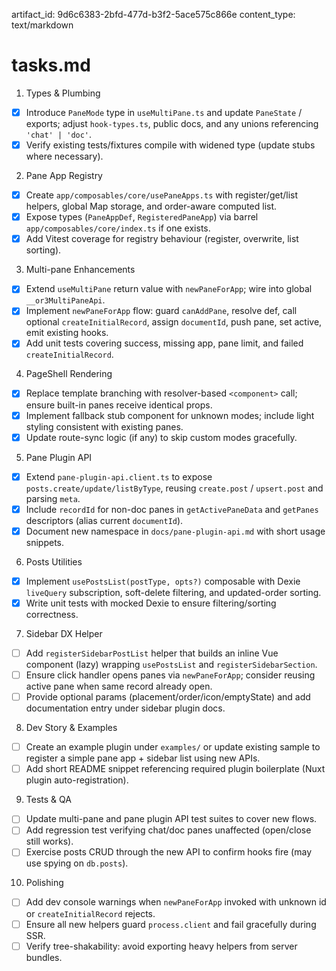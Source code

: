 artifact_id: 9d6c6383-2bfd-477d-b3f2-5ace575c866e
content_type: text/markdown

# tasks.md

1. Types & Plumbing

-   [x] Introduce `PaneMode` type in `useMultiPane.ts` and update `PaneState` / exports; adjust `hook-types.ts`, public docs, and any unions referencing `'chat' | 'doc'`.
-   [x] Verify existing tests/fixtures compile with widened type (update stubs where necessary).

2. Pane App Registry

-   [x] Create `app/composables/core/usePaneApps.ts` with register/get/list helpers, global Map storage, and order-aware computed list.
-   [x] Expose types (`PaneAppDef`, `RegisteredPaneApp`) via barrel `app/composables/core/index.ts` if one exists.
-   [x] Add Vitest coverage for registry behaviour (register, overwrite, list sorting).

3. Multi-pane Enhancements

-   [x] Extend `useMultiPane` return value with `newPaneForApp`; wire into global `__or3MultiPaneApi`.
-   [x] Implement `newPaneForApp` flow: guard `canAddPane`, resolve def, call optional `createInitialRecord`, assign `documentId`, push pane, set active, emit existing hooks.
-   [x] Add unit tests covering success, missing app, pane limit, and failed `createInitialRecord`.

4. PageShell Rendering

-   [x] Replace template branching with resolver-based `<component>` call; ensure built-in panes receive identical props.
-   [x] Implement fallback stub component for unknown modes; include light styling consistent with existing panes.
-   [x] Update route-sync logic (if any) to skip custom modes gracefully.

5. Pane Plugin API

-   [x] Extend `pane-plugin-api.client.ts` to expose `posts.create/update/listByType`, reusing `create.post` / `upsert.post` and parsing `meta`.
-   [x] Include `recordId` for non-doc panes in `getActivePaneData` and `getPanes` descriptors (alias current `documentId`).
-   [x] Document new namespace in `docs/pane-plugin-api.md` with short usage snippets.

6. Posts Utilities

-   [x] Implement `usePostsList(postType, opts?)` composable with Dexie `liveQuery` subscription, soft-delete filtering, and updated-order sorting.
-   [x] Write unit tests with mocked Dexie to ensure filtering/sorting correctness.

7. Sidebar DX Helper

-   [ ] Add `registerSidebarPostList` helper that builds an inline Vue component (lazy) wrapping `usePostsList` and `registerSidebarSection`.
-   [ ] Ensure click handler opens panes via `newPaneForApp`; consider reusing active pane when same record already open.
-   [ ] Provide optional params (placement/order/icon/emptyState) and add documentation entry under sidebar plugin docs.

8. Dev Story & Examples

-   [ ] Create an example plugin under `examples/` or update existing sample to register a simple pane app + sidebar list using new APIs.
-   [ ] Add short README snippet referencing required plugin boilerplate (Nuxt plugin auto-registration).

9. Tests & QA

-   [ ] Update multi-pane and pane plugin API test suites to cover new flows.
-   [ ] Add regression test verifying chat/doc panes unaffected (open/close still works).
-   [ ] Exercise posts CRUD through the new API to confirm hooks fire (may use spying on `db.posts`).

10. Polishing

-   [ ] Add dev console warnings when `newPaneForApp` invoked with unknown id or `createInitialRecord` rejects.
-   [ ] Ensure all new helpers guard `process.client` and fail gracefully during SSR.
-   [ ] Verify tree-shakability: avoid exporting heavy helpers from server bundles.
